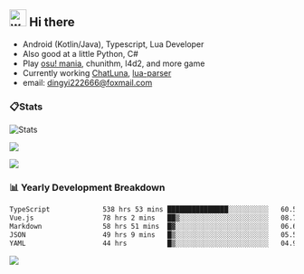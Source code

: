 ## <img alt="wave" src="https://raw.githubusercontent.com/MartinHeinz/MartinHeinz/master/wave.gif" width="30px"> Hi there

- Android (Kotlin/Java), Typescript, Lua Developer
- Also good at a little Python, C#
- Play [osu! mania](https://osu.ppy.sh/users/29808669), chunithm, l4d2, and more game
- Currently working [ChatLuna](https://github.com/ChatLunaLab), [lua-parser](https://github.com/dingyi222666/lua-parser)
- email: [dingyi222666@foxmail.com](mailto:dingyi222666@foxmail.com)

### 📋Stats

![Stats](https://github-readme-stats.vercel.app/api?username=dingyi222666&show_icons=true&icon_color=47A69E&title_color=47A69E&count_private=true)    

![](https://api.githubtrends.io/user/svg/dingyi222666/langs?time_range=one_year&include_private=True&loc_metric=changed&theme=classic)

![](http://github-profile-summary-cards.vercel.app/api/cards/productive-time?username=dingyi222666&theme=nord_dark&utcOffset=8)

### 📊 Yearly Development Breakdown


<!--START_SECTION:waka-->

```txt
TypeScript             538 hrs 53 mins ███████████████░░░░░░░░░░   60.54 %
Vue.js                 78 hrs 2 mins   ██▒░░░░░░░░░░░░░░░░░░░░░░   08.77 %
Markdown               58 hrs 51 mins  █▓░░░░░░░░░░░░░░░░░░░░░░░   06.61 %
JSON                   49 hrs 9 mins   █▒░░░░░░░░░░░░░░░░░░░░░░░   05.52 %
YAML                   44 hrs          █▒░░░░░░░░░░░░░░░░░░░░░░░   04.94 %
```

<!--END_SECTION:waka-->

![](https://komarev.com/ghpvc/?username=dingyi222666)
